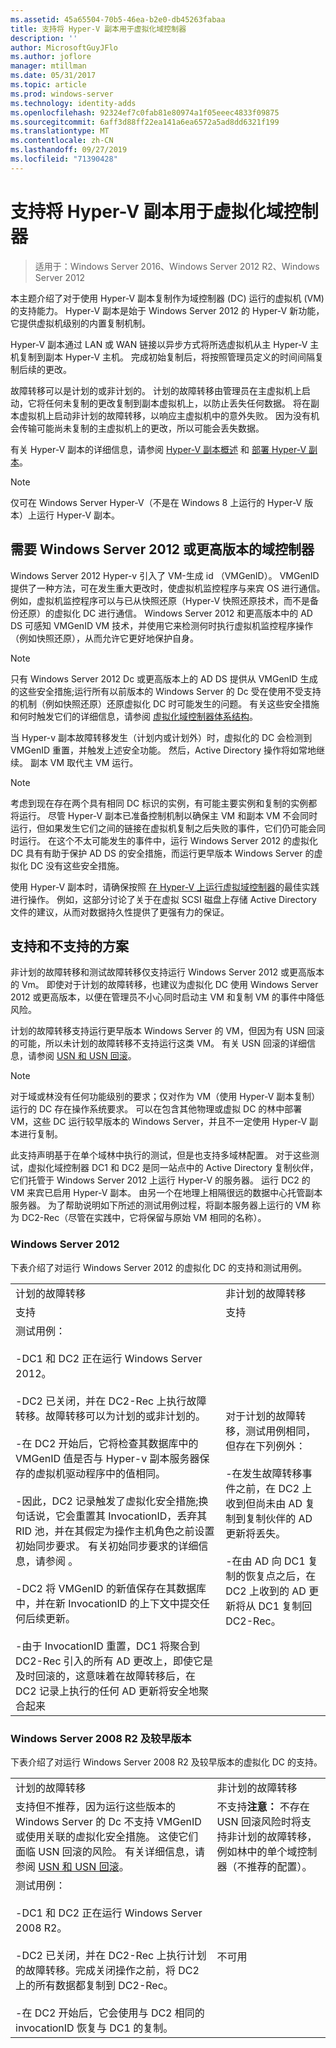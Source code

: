 ```yaml
---
ms.assetid: 45a65504-70b5-46ea-b2e0-db45263fabaa
title: 支持将 Hyper-V 副本用于虚拟化域控制器
description: ''
author: MicrosoftGuyJFlo
ms.author: joflore
manager: mtillman
ms.date: 05/31/2017
ms.topic: article
ms.prod: windows-server
ms.technology: identity-adds
ms.openlocfilehash: 92324ef7c0fab81e80974a1f05eeec4833f09875
ms.sourcegitcommit: 6aff3d88ff22ea141a6ea6572a5ad8dd6321f199
ms.translationtype: MT
ms.contentlocale: zh-CN
ms.lasthandoff: 09/27/2019
ms.locfileid: "71390428"
---
```

# <a name="support-for-using-hyper-v-replica-for-virtualized-domain-controllers"></a>支持将 Hyper-V 副本用于虚拟化域控制器

>适用于：Windows Server 2016、Windows Server 2012 R2、Windows Server 2012

本主题介绍了对于使用 Hyper-V 副本复制作为域控制器 (DC) 运行的虚拟机 (VM) 的支持能力。 Hyper-V 副本是始于 Windows Server 2012 的 Hyper-V 新功能，它提供虚拟机级别的内置复制机制。  
  
Hyper-V 副本通过 LAN 或 WAN 链接以异步方式将所选虚拟机从主 Hyper-V 主机复制到副本 Hyper-V 主机。 完成初始复制后，将按照管理员定义的时间间隔复制后续的更改。  
  
故障转移可以是计划的或非计划的。 计划的故障转移由管理员在主虚拟机上启动，它将任何未复制的更改复制到副本虚拟机上，以防止丢失任何数据。 将在副本虚拟机上启动非计划的故障转移，以响应主虚拟机中的意外失败。 因为没有机会传输可能尚未复制的主虚拟机上的更改，所以可能会丢失数据。  
  
有关 Hyper-V 副本的详细信息，请参阅 [Hyper-V 副本概述](https://technet.microsoft.com/library/jj134172.aspx) 和 [部署 Hyper-V 副本](https://technet.microsoft.com/library/jj134207.aspx)。  
  
> [!NOTE]  
> 仅可在 Windows Server Hyper-V（不是在 Windows 8 上运行的 Hyper-V 版本）上运行 Hyper-V 副本。  
  
## <a name="windows-server-2012-or-newer-domain-controllers-required"></a>需要 Windows Server 2012 或更高版本的域控制器

Windows Server 2012 Hyper-v 引入了 VM-生成 id （VMGenID）。 VMGenID 提供了一种方法，可在发生重大更改时，使虚拟机监控程序与来宾 OS 进行通信。 例如，虚拟机监控程序可以与已从快照还原（Hyper-V 快照还原技术，而不是备份还原）的虚拟化 DC 进行通信。 Windows Server 2012 和更高版本中的 AD DS 可感知 VMGenID VM 技术，并使用它来检测何时执行虚拟机监控程序操作（例如快照还原），从而允许它更好地保护自身。  
  
> [!NOTE]
> 只有 Windows Server 2012 Dc 或更高版本上的 AD DS 提供从 VMGenID 生成的这些安全措施;运行所有以前版本的 Windows Server 的 Dc 受在使用不受支持的机制（例如快照还原）还原虚拟化 DC 时可能发生的问题。 有关这些安全措施和何时触发它们的详细信息，请参阅 [虚拟化域控制器体系结构](https://technet.microsoft.com/library/jj574118.aspx)。  
  
当 Hyper-v 副本故障转移发生（计划内或计划外）时，虚拟化的 DC 会检测到 VMGenID 重置，并触发上述安全功能。 然后，Active Directory 操作将如常地继续。 副本 VM 取代主 VM 运行。  
  
> [!NOTE]  
> 考虑到现在存在两个具有相同 DC 标识的实例，有可能主要实例和复制的实例都将运行。 尽管 Hyper-V 副本已准备控制机制以确保主 VM 和副本 VM 不会同时运行，但如果发生它们之间的链接在虚拟机复制之后失败的事件，它们仍可能会同时运行。 在这个不太可能发生的事件中，运行 Windows Server 2012 的虚拟化 DC 具有有助于保护 AD DS 的安全措施，而运行更早版本 Windows Server 的虚拟化 DC 没有这些安全措施。  
  
使用 Hyper-V 副本时，请确保按照 [在 Hyper-V 上运行虚拟域控制器](https://technet.microsoft.com/library/virtual_active_directory_domain_controller_virtualization_hyperv(v=WS.10).aspx)的最佳实践进行操作。 例如，这部分讨论了关于在虚拟 SCSI 磁盘上存储 Active Directory 文件的建议，从而对数据持久性提供了更强有力的保证。  
  
## <a name="supported-and-unsupported-scenarios"></a>支持和不支持的方案

非计划的故障转移和测试故障转移仅支持运行 Windows Server 2012 或更高版本的 Vm。 即使对于计划的故障转移，也建议为虚拟化 DC 使用 Windows Server 2012 或更高版本，以便在管理员不小心同时启动主 VM 和复制 VM 的事件中降低风险。  
  
计划的故障转移支持运行更早版本 Windows Server 的 VM，但因为有 USN 回滚的可能，所以未计划的故障转移不支持运行这类 VM。 有关 USN 回滚的详细信息，请参阅 [USN 和 USN 回滚](https://technet.microsoft.com/library/d2cae85b-41ac-497f-8cd1-5fbaa6740ffe(v=ws.10))。  
  
> [!NOTE]  
> 对于域或林没有任何功能级别的要求；仅对作为 VM（使用 Hyper-V 副本复制）运行的 DC 存在操作系统要求。 可以在包含其他物理或虚拟 DC 的林中部署 VM，这些 DC 运行较早版本的 Windows Server，并且不一定使用 Hyper-V 副本进行复制。  
  
此支持声明基于在单个域林中执行的测试，但是也支持多域林配置。 对于这些测试，虚拟化域控制器 DC1 和 DC2 是同一站点中的 Active Directory 复制伙伴，它们托管于 Windows Server 2012 上运行 Hyper-V 的服务器。 运行 DC2 的 VM 来宾已启用 Hyper-V 副本。 由另一个在地理上相隔很远的数据中心托管副本服务器。 为了帮助说明如下所述的测试用例过程，将副本服务器上运行的 VM 称为 DC2-Rec（尽管在实践中，它将保留与原始 VM 相同的名称）。  
  
### <a name="windows-server-2012"></a>Windows Server 2012

下表介绍了对运行 Windows Server 2012 的虚拟化 DC 的支持和测试用例。  
  
|||  
|-|-|  
|计划的故障转移|非计划的故障转移|  
|支持|支持|  
|测试用例：<br /><br />-DC1 和 DC2 正在运行 Windows Server 2012。<br /><br />-DC2 已关闭，并在 DC2-Rec 上执行故障转移。故障转移可以为计划的或非计划的。<br /><br />-在 DC2 开始后，它将检查其数据库中的 VMGenID 值是否与 Hyper-v 副本服务器保存的虚拟机驱动程序中的值相同。<br /><br />-因此，DC2 记录触发了虚拟化安全措施;换句话说，它会重置其 InvocationID，丢弃其 RID 池，并在其假定为操作主机角色之前设置初始同步要求。 有关初始同步要求的详细信息，请参阅 。<br /><br />-DC2 将 VMGenID 的新值保存在其数据库中，并在新 InvocationID 的上下文中提交任何后续更新。<br /><br />-由于 InvocationID 重置，DC1 将聚合到 DC2-Rec 引入的所有 AD 更改上，即使它是及时回滚的，这意味着在故障转移后，在 DC2 记录上执行的任何 AD 更新将安全地聚合起来|对于计划的故障转移，测试用例相同，但存在下列例外：<br /><br />-在发生故障转移事件之前，在 DC2 上收到但尚未由 AD 复制到复制伙伴的 AD 更新将丢失。<br /><br />-在由 AD 向 DC1 复制的恢复点之后，在 DC2 上收到的 AD 更新将从 DC1 复制回 DC2-Rec。|  
  
### <a name="windows-server-2008-r2-and-earlier-versions"></a>Windows Server 2008 R2 及较早版本

下表介绍了对运行 Windows Server 2008 R2 及较早版本的虚拟化 DC 的支持。  
  
|||  
|-|-|  
|计划的故障转移|非计划的故障转移|  
|支持但不推荐，因为运行这些版本的 Windows Server 的 Dc 不支持 VMGenID 或使用关联的虚拟化安全措施。 这使它们面临 USN 回滚的风险。 有关详细信息，请参阅 [USN 和 USN 回滚](https://technet.microsoft.com/library/d2cae85b-41ac-497f-8cd1-5fbaa6740ffe(v=ws.10))。|不支持**注意：** 不存在 USN 回滚风险时将支持非计划的故障转移，例如林中的单个域控制器（不推荐的配置）。|  
|测试用例：<br /><br />-DC1 和 DC2 正在运行 Windows Server 2008 R2。<br /><br />-DC2 已关闭，并在 DC2-Rec 上执行计划的故障转移。完成关闭操作之前，将 DC2 上的所有数据都复制到 DC2-Rec。<br /><br />-在 DC2 开始后，它会使用与 DC2 相同的 invocationID 恢复与 DC1 的复制。|不可用|  
